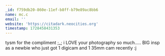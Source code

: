 ```yaml
---
_id: f759db20-860e-11ef-b8ff-b79e89ac8bb6
name: mc.c
email: ''
website: 'https://citadark.neocities.org'
timestamp: 1728458431353
---
```

tysm for the compliment ;_; i LOVE your photography so much..... BIG insp as a newbie who just got 1 digicam and 1 35mm cam recently :j
